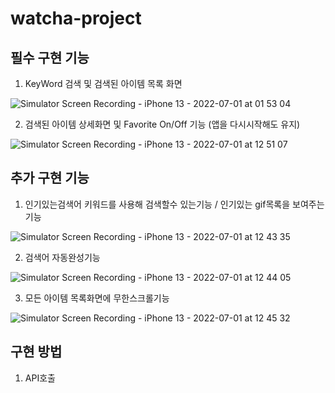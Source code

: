 # watcha-project

## 필수 구현 기능

1. KeyWord 검색 및 검색된 아이템 목록 화면   

![Simulator Screen Recording - iPhone 13 - 2022-07-01 at 01 53 04](https://user-images.githubusercontent.com/93653997/176734147-c4d0ef9d-ff43-4455-8993-dad368cb0962.gif)

2. 검색된 아이템 상세화면 및 Favorite On/Off 기능 (앱을 다시시작해도 유지)   

![Simulator Screen Recording - iPhone 13 - 2022-07-01 at 12 51 07](https://user-images.githubusercontent.com/93653997/176819992-755d8883-cd6d-4f8e-8081-8f2193d397ff.gif)


## 추가 구현 기능

1. 인기있는검색어 키워드를 사용해 검색할수 있는기능 / 인기있는 gif목록을 보여주는 기능   

![Simulator Screen Recording - iPhone 13 - 2022-07-01 at 12 43 35](https://user-images.githubusercontent.com/93653997/176819607-2311c2b1-c82d-41e1-bd09-8b29ed6801a0.gif)

2. 검색어 자동완성기능   

![Simulator Screen Recording - iPhone 13 - 2022-07-01 at 12 44 05](https://user-images.githubusercontent.com/93653997/176819641-0a2697da-f737-409c-afcd-f6a0c114f49f.gif)

3. 모든 아이템 목록화면에 무한스크롤기능    

![Simulator Screen Recording - iPhone 13 - 2022-07-01 at 12 45 32](https://user-images.githubusercontent.com/93653997/176819671-38a1a78a-5add-4daf-a20d-7a1d55a4dfef.gif)

## 구현 방법
1. API호출   
